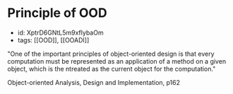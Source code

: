 # Principle of OOD
* id: XptrD6GNtL5m9xflybaOm
* tags: [[OOD]], [[OOADI]]

"One of the important principles of object-oriented design is that every computation must be represented as an application of a method on a given object, which is the ntreated as the current object for the computation."

Object-oriented Analysis, Design and Implementation, p162